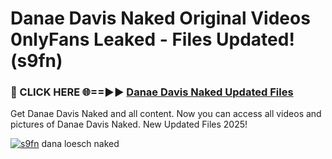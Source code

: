 # Danae Davis Naked Original Videos 0nlyFans Leaked - Files Updated! (s9fn)

<h3>🔴 CLICK HERE 🌐==►► <a href="https://tinyurl.com/yckcrads" rel="nofollow">Danae Davis Naked Updated Files</a></h3>

Get Danae Davis Naked and all content. Now you can access all videos and pictures of Danae Davis Naked. New Updated Files 2025!

[![s9fn](https://i.imgur.com/hpKpOFt.gif)](https://tinyurl.com/yckcrads)
dana loesch naked
